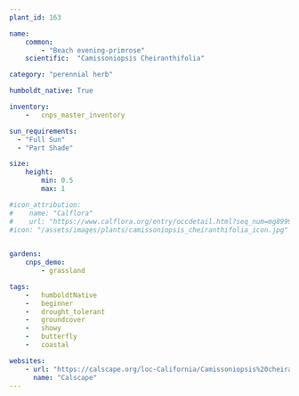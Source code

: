 ```yaml
---
plant_id: 163 

name: 
    common: 
        - "Beach evening-primrose"  
    scientific:  "Camissoniopsis Cheiranthifolia"   

category: "perennial herb"

humboldt_native: True

inventory: 
    -   cnps_master_inventory

sun_requirements:
  - "Full Sun"
  - "Part Shade"

size:
    height: 
        min: 0.5
        max: 1

#icon_attribution: 
#    name: "Calflora"
#    url: "https://www.calflora.org/entry/occdetail.html?seq_num=mg89998"
#icon: "/assets/images/plants/camissoniopsis_cheiranthifolia_icon.jpg"
 

gardens:
    cnps_demo:
        - grassland

tags:  
    -   humboldtNative
    -   beginner
    -   drought_tolerant
    -   groundcover
    -   showy
    -   butterfly
    -   coastal

websites:
    - url: "https://calscape.org/loc-California/Camissoniopsis%20cheiranthifolia%20(Beach%20Primrose)"
      name: "Calscape"
---
```








